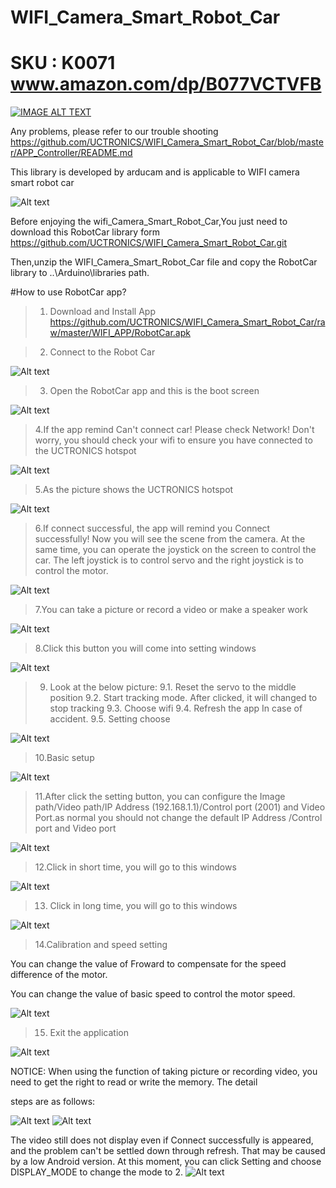 # WIFI_Camera_Smart_Robot_Car
# SKU : K0071  www.amazon.com/dp/B077VCTVFB
[![IMAGE ALT TEXT](https://github.com/UCTRONICS/WIFI_Camera_Smart_Robot_Car/blob/master/image/video.jpeg)](https://www.youtube.com/watch?v=_S0BNnSgIgM "WIFI Camera Smart Robot Car Installation")


Any problems, please refer to our trouble shooting https://github.com/UCTRONICS/WIFI_Camera_Smart_Robot_Car/blob/master/APP_Controller/README.md

This library is developed by arducam and is applicable to WIFI camera smart robot car

![Alt text](https://github.com/UCTRONICS/WIFI_Camera_Smart_Robot_Car/blob/master/image/IMG_9871.png)


Before enjoying the wifi_Camera_Smart_Robot_Car,You just need to download this RobotCar library form https://github.com/UCTRONICS/WIFI_Camera_Smart_Robot_Car.git

Then,unzip the WIFI_Camera_Smart_Robot_Car file and copy the RobotCar library to ..\Arduino\libraries path.


#How to use RobotCar app?

> 1. Download and Install App
https://github.com/UCTRONICS/WIFI_Camera_Smart_Robot_Car/raw/master/WIFI_APP/RobotCar.apk

> 2. Connect to the Robot Car

![Alt text](https://github.com/UCTRONICS/WIFI_Camera_Smart_Robot_Car/blob/master/image/1.png)

> 3. Open the RobotCar app and this is the boot screen

![Alt text](https://github.com/UCTRONICS/WIFI_Camera_Smart_Robot_Car/blob/master/image/2.png)

> 4.If the app remind Can't connect car! Please check Network! Don't worry, you should check your wifi to ensure you have connected to the UCTRONICS hotspot

![Alt text](https://github.com/UCTRONICS/WIFI_Camera_Smart_Robot_Car/blob/master/image/3.png)

> 5.As the picture shows the UCTRONICS hotspot

![Alt text](https://github.com/UCTRONICS/WIFI_Camera_Smart_Robot_Car/blob/master/image/4.png)

> 6.If connect successful, the app will remind you Connect successfully! Now you will see the scene from the  camera. At the same time, you can operate the joystick on the screen to control the car. The left joystick is to control servo and the right joystick is to control the motor.

![Alt text](https://github.com/UCTRONICS/WIFI_Camera_Smart_Robot_Car/blob/master/image/6.png)

> 7.You can take a picture or record a video or make a speaker work

![Alt text](https://github.com/UCTRONICS/WIFI_Camera_Smart_Robot_Car/blob/master/image/6.png)

> 8.Click this button you will come into setting windows

![Alt text](https://github.com/UCTRONICS/WIFI_Camera_Smart_Robot_Car/blob/master/image/7.png)

> 9. Look at the below picture:
  9.1. Reset the servo to the middle position
  9.2. Start tracking mode. After clicked, it will changed to stop tracking 
  9.3. Choose wifi
  9.4. Refresh the app In case of accident.
  9.5. Setting choose
 
 ![Alt text](https://github.com/UCTRONICS/WIFI_Camera_Smart_Robot_Car/blob/master/image/8.png)

> 10.Basic setup

 ![Alt text](https://github.com/UCTRONICS/WIFI_Camera_Smart_Robot_Car/blob/master/image/9.png)
 
> 11.After click the setting button, you can configure the Image path/Video path/IP Address (192.168.1.1)/Control port (2001) and       Video Port.as normal you should not change the default IP Address /Control port and Video port

![Alt text](https://github.com/UCTRONICS/WIFI_Camera_Smart_Robot_Car/blob/master/image/10.png)

> 12.Click in short time, you will go to this windows

![Alt text](https://github.com/UCTRONICS/WIFI_Camera_Smart_Robot_Car/blob/master/image/11.png)

> 13. Click in long time, you will go to this windows

![Alt text](https://github.com/UCTRONICS/WIFI_Camera_Smart_Robot_Car/blob/master/image/12.png)

> 14.Calibration and speed setting 

You can change the value of Froward to compensate for the speed difference of the motor.

You can change the value of basic speed to control the motor speed.

![Alt text](https://github.com/UCTRONICS/WIFI_Camera_Smart_Robot_Car/blob/master/image/13.png)

> 15. Exit the application

![Alt text](https://github.com/UCTRONICS/WIFI_Camera_Smart_Robot_Car/blob/master/image/14.png)

NOTICE:
When using the function of taking picture or recording video, you need to get the right to read or write the memory. The detail 

steps are as follows:


![Alt text](https://github.com/UCTRONICS/WIFI_Camera_Smart_Robot_Car/blob/master/image/16.png)
![Alt text](https://github.com/UCTRONICS/WIFI_Camera_Smart_Robot_Car/blob/master/image/17.png)

 The video still does not display even if Connect successfully is appeared, and the problem can't be settled down through refresh. That may be caused by a low Android version. At this moment, you can click Setting and choose DISPLAY_MODE to change the mode to 2.
![Alt text](https://github.com/UCTRONICS/WIFI_Camera_Smart_Robot_Car/blob/master/image/18.png)
